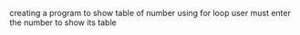 creating a program to show table of number using for loop
user must enter the number to show its table
